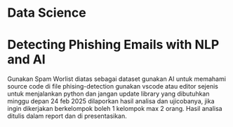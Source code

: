 # Data Science 
# Detecting Phishing Emails with NLP and AI
Gunakan Spam Worlist diatas sebagai dataset 
gunakan AI untuk memahami source code di file phising-detection
gunakan vscode atau editor sejenis untuk menjalankan python dan jangan update library yang dibutuhkan
minggu depan 24 feb 2025 dilaporkan hasil analisa dan ujicobanya, jika ingin dikerjakan berkelompok boleh 1 kelompok max 2 orang.
Hasil analisa ditulis dalam report dan di presentasikan.
